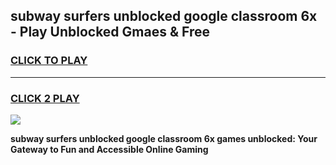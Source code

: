 
## subway surfers unblocked google classroom 6x - Play Unblocked Gmaes & Free
<h3>
<a href="https://news.freeplayer.one?title=subway_surfers_unblocked_google_classroom_6x&ref=16F">CLICK TO PLAY</a></h3>
<hr>

<h3>
<a href="https://news.freeplayer.one?title=subway_surfers_unblocked_google_classroom_6x&ref=16F">CLICK 2 PLAY</a>
  
</h3>

<a href="https://news.freeplayer.one?title=subway_surfers_unblocked_google_classroom_6x&ref=16F/"><img src="https://clearcache.store/games.png"></a>


**subway surfers unblocked google classroom 6x games unblocked: Your Gateway to Fun and Accessible Online Gaming**
